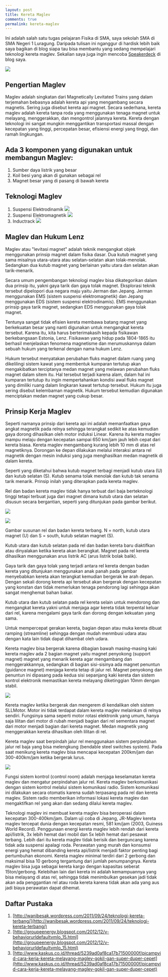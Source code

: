 ```yaml
---
layout: post
title: Kereta Maglev
comments: true
permalink: kereta-maglev
---
```


<script async class="speakerdeck-embed" data-id="6a2a94d033b80132573f121bd1ded631" data-ratio="1.33333333333333" src="//speakerdeck.com/assets/embed.js"></script>

Ini adalah salah satu tugas pelajaran Fisika di SMA, saya sekolah SMA di SMA Negeri 1 Luragung. Daripada tulisan ini nganggur di hardisk lebih baik saya bagikan di blog siapa tau bisa membantu yang sedang mempelajari teknologi kereta maglev. Sekalian saya juga ingin mencoba [Speakerdeck](http://speakerdeck.com "Speakerdeck") di blog saya.

![](/assets/maglev1.jpg)

## Pengertian Maglev
Maglev adalah singkatan dari Magnetically Levitated Trains yang dalam terjemahan bebasnya adalah kereta api yang mengambang secara magnetis. Sering juga disebut kereta api magnet. Secara sederhana, kereta maglev adalah kereta tanpa roda yang menggunakan tenaga magnet untuk melayang, menggerakkan, dan mengontrol jalannya kereta. Kereta dengan teknologi ini sangat mungkin menggantikan transportasi massal dengan kecepatan yang tinggi, percepatan besar, efisiensi energi yang tinggi, dan ramah lingkungan.


## Ada 3 komponen yang digunakan untuk membangun Maglev:
1. Sumber daya listrik yang besar 
2. Koil besi yang akan di gunakan sebagai rel
3. Magnet besar yang di pasang di bawah kereta


## Teknologi Maglev
1. Suspensi Elektrodinamik
![](/assets/maglev2.jpg)
2. Suspensi Elektromagnetik
![](/assets/maglev3.jpg)
3. Inductrack
![](/assets/maglev4.jpg)

## Maglev dan Hukum Lenz
Maglev atau "levitasi magnet" adalah teknik mengangkat objek menggunakan prinsip magnet dalam fisika dasar. Dua kutub magnet yang sama misalnya utara-utara atau selatan-selatan akan tolak-menolak. Sedangkan dua kutub magnet yang berlainan yaitu utara dan selatan akan tarik-menarik.

Secara umum pengembangan teknologi maglev bisa dikategorikan dalam dua prinsip itu, yakni gaya tarik dan gaya tolak magnet. Eksplorasi teknik tersebut dipelopori dua negara maju yaitu Jerman dan Jepang. Jerman menggunakan EMS (sistem suspensi elektromagnetik) dan Jepang menggunakan EDS (sistem suspensi elektrodinamis). EMS menggunakan prinsip gaya tarik magnet, sedangkan EDS menggunakan gaya tolak magnet.

Tentunya sangat tidak efisien kereta membawa batang magnet yang berkekuatan besar yang nanti digunakan untuk mengangkat kereta tersebut. Karena itu, kita harus berterimakasih kepada fisikawan berkebangsaan Estonia, Lenz. Fisikawan yang hidup pada 1804-1865 itu berhasil menjelaskan fenomena magnetisme dan merumuskannya dalam sebuah hukum yang terkenal dengan nama hukum Lenz.

Hukum tersebut menyatakan perubahan fluks magnet dalam ruang yang dikelilingi sistem kawat yang membentuk kumparan tertutup akan mengakibatkan terciptanya medan magnet yang melawan perubahan fluks magnet dalam sitem itu. Hal tersebut terjadi karena alam, dalam hal ini kumparan tertutup itu ingin mempertahankan kondisi awal fluks magnet yang dimiliki ruang dalam lingkaran kawat tertutup tersebut. Hukum itu juga sering disebut kelembaman magnetik. Hukum tersebut kemudian digunakan menciptakan medan magnet yang cukup besar.


## Prinsip Kerja Maglev
Seperti namanya prinsip dari kereta api ini adalah memanfaatkan gaya angkat magnetik pada relnya sehingga terangkat sedikit ke atas kemudian gaya dorong dihasilkan oleh motor induksi Linear. Karena itu kereta maglev mampu melaju dengan kecepatan sampai 650 km/jam jauh lebih cepat dari kereta biasa. Kereta maglev mengambang kurang lebih 10 mm di atas rel magnetiknya. Dorongan ke depan dilakukan melalui interaksi antara rel magnetik dengan mesin induksi yang juga menghasilkan medan magnetik di dalam kereta.

Seperti yang diketahui bahwa kutub magnet terbagi menjadi kutub utara (U) dan kutub selatan (S). Kutub senama tolak menolak dan kutub tak senama tarik menarik. Prinsip inilah yang diterapkan pada kereta maglev.

Rel dan badan kereta maglev tidak hanya terbuat dari baja berteknologi tinggi tetapi terbuat juga dari magnet dimana kutub utara dan selatan disusun secara bergantian, seperti yang ditunjukan pada gambar berikut.

![](/assets/maglev5.png)

![](/assets/maglev6.png)

Gambar susunan rel dan badan kereta terbang. N = north, kutub utara magnet (U) dan S = south, kutub selatan magnet (S).

Kutub utara dan kutub selatan pada rel dan badan kereta baru diaktifkan atau dinyalakan ketika kereta akan berangkat. Magnet pada rel kereta dihasilkan menggunakan arus listrik AC (arus listrik bolak balik).

Gaya tarik dan gaya tolak yang terjadi antara rel kereta dengan badan kereta yang ditunjukan menggunakan anak panah pada gambar menyebabkan kereta akan terangkat kemudian bergerak ke arah depan. Dengan sekali dorong kereta api tersebut akan bergerak dengan kecepatan yang konstan dan tidak memerlukan tenaga pendorong lagi sehingga akan sangat menghemat bahan bakar.

Kutub utara dan kutub selatan pada rel kereta selain untuk mendorong dan 
mengangkat kereta yakni untuk menjaga agar kereta tidak terpental keluar dari rel, karena mengalami gaya tarik dan dorong dengan kekuatan yang sama.

Untuk mempercepat gerakan kereta, bagian depan atau muka kereta dibuat ramping (streamline) sehingga dengan mudah menmbusi udara atau dengan kata lain tidak dapat dihambat oleh udara.

Kereta maglev bisa bergerak karena dibagian bawah masing-masing kaki kereta maglev ada 2 bagian magnet yaitu magnet penyokong (support magnet) magnet yang menarik kereta agar mengambang dan menggerakkannya, sedangkan di bagian sisi-sisinya ada magnet penuntun (guidance magnet) menjaga kereta tetap di jalur rel. Magnet penyokong dan penuntun ini dipasang pada kedua sisi sepanjang kaki kereta dan sistem kontrol elektronik memastikan kereta melayang diketinggian 10mm dengan stabil.

![](/assets/maglev7.png)

Kereta maglev ketika bergerak dan mengerem di kendalikan oleh sistem SLLMotor. Motor ini tidak terdapat dalam kereta maglev melainkan di relnya sendiri. Fungsinya sama seperti motor rotasi elektronik yang umum, hanya saja lilitan dari motor di rubah menjadi bagian dari rel sementara magnet dari motor menjadi bagian dari kereta magnet. Medan magnetik yang menggerakkan kereta dihasilkan oleh lilitan di rel.

Kereta maglev saat berpindah jalur rel menggunakan sistem perpindahan jalur rel baja yang bisa melengkung (bendable steel switches system). Pada saat menikung kereta maglev bisa mencapai kecepatan 200km/jam dan 300-400km/jam ketika bergerak lurus.

![](/assets/maglev8.jpg)

Fungsi sistem kontrol (control room) adalah menjaga keselamatan kereta maglev dan mengatur perpindahan jalur rel. Kereta maglev berkomunikasi dengan sistem kontrol melalui sistem komunikasi radio. Sistem komunikasi ini dilakukan secara otomatis karena sudah terpasang pada rel dan kereta maglev. Sistem radio memberikan informasi lokasi kereta maglev dan mengaktifkan rel yang akan dan sedang dilalui kereta maglev.

Teknologi maglev ini membuat kereta maglev bisa beroperasi dalam kecepatan 300-400km/jam. Dalam uji coba di Jepang, JR-Maglev kereta maglev tercepat dunia dengan kecepatan resmi, 581 km/jam (2003, Guiness World Record). Penggunaan energi kereta maglev lebih rendah dari kereta api/listrik, 3x lebih hemat dari mobil dan 5x lebih hemat dari pesawat terbang. Lebih dari itu kereta maglev tidak berisik dan berguncang karena tidak ada suspensi apalagi roda. Perawatan yang murah dan konsumsi energi yang hemat dibanding kereta api/listrik menjadi faktor penting bagi pertumbuhan ekonomi. Kereta maglev minimal terdiri dari 2 gerbong dan maksimal bisa 10 gerbong tergantung dari jumlah penumpangnya. Kereta maglev bisa juga sebagai kereta kargo dengan kapasitas seberat 15ton/gerbong. Kelebihan lain dari kereta ini adalah kemampuannya yang bisa melayang di atas rel, sehingga tidak menimbulkan gesekan jadi tidak akan ada penggantian rel atau roda kereta karena tidak akan ada yang aus jadi biaya perawatan dapat dihemat.

## Daftar Pustaka
1. [http://wanibesak.wordpress.com/2011/09/24/teknologi-kereta-terbang/](http://wanibesak.wordpress.com/2011/09/24/teknologi-kereta-terbang/)
2. [http://groupeenergy.blogspot.com/2012/12/v-behaviorurldefaultvmlo_15.html](http://groupeenergy.blogspot.com/2012/12/v-behaviorurldefaultvmlo_15.html)
3. [http://www.kaskus.co.id/thread/5239ad0af8ca17b71500000f/picampvid-cara-kerja-kereta-melayang-maglev-gokil-gan-super-duper-cepet](http://www.kaskus.co.id/thread/5239ad0af8ca17b71500000f/picampvid-cara-kerja-kereta-melayang-maglev-gokil-gan-super-duper-cepet)